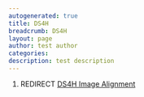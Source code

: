 ```yaml
---
autogenerated: true
title: DS4H
breadcrumb: DS4H
layout: page
author: test author
categories: 
description: test description
---
```


1.  REDIRECT [DS4H Image Alignment](DS4H_Image_Alignment "wikilink")
